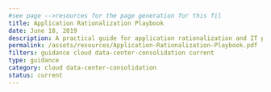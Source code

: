 ```yaml
---
#see page -->resources for the page generation for this fil
title: Application Rationalization Playbook
date: June 18, 2019
description: A practical guide for application rationalization and IT portfolio management under Cloud Smart. It is intended to help Portfolio Managers think through their agency’s approach to IT modernization.
permalink: /assets/resources/Application-Rationalization-Playbook.pdf
filters: guidance cloud data-center-consolidation current
type: guidance
category: cloud data-center-consolidation
status: current
---
```


